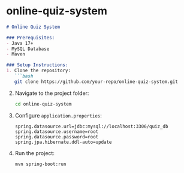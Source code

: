 # online-quiz-system
```md
# Online Quiz System

### Prerequisites:
- Java 17+
- MySQL Database
- Maven

### Setup Instructions:
1. Clone the repository:
   ```bash
   git clone https://github.com/your-repo/online-quiz-system.git
   ```
2. Navigate to the project folder:
   ```bash
   cd online-quiz-system
   ```
3. Configure `application.properties`:
   ```properties
   spring.datasource.url=jdbc:mysql://localhost:3306/quiz_db
   spring.datasource.username=root
   spring.datasource.password=root
   spring.jpa.hibernate.ddl-auto=update
   ```
4. Run the project:
   ```bash
   mvn spring-boot:run
   ```
